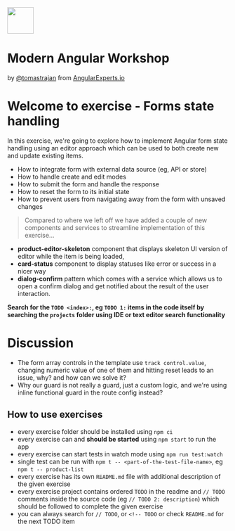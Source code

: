 <img height="60" src="https://angularexperts.io/assets/images/logo/angular-experts.svg">

# Modern Angular Workshop

by [@tomastrajan](https://twitter.com/tomastrajan) from [AngularExperts.io](https://angularexperts.io)

# Welcome to exercise - Forms state handling

In this exercise, we're going to explore how to implement Angular form state handling using an editor
approach which can be used to both create new and update existing items.

- How to integrate form with external data source (eg, API or store)
- How to handle create and edit modes
- How to submit the form and handle the response
- How to reset the form to its initial state
- How to prevent users from navigating away from the form with unsaved changes

> Compared to where we left off we have added a couple of new components and services to streamline
> implementation of this exercise...

- **product-editor-skeleton** component that displays skeleton UI version of editor while the item is being loaded,
- **card-status** component to display statuses like error or success in a nicer way
- **dialog-confirm** pattern which comes with a service which allows us to open a confirm dialog and get notified about the result of the user interaction.

**Search for the  `TODO <index>:`, eg `TODO 1:`  items in the code itself by searching the `projects` folder using IDE or text editor search functionality**

# Discussion

* The form array controls in the template use `track control.value`, changing numeric value of one of them and hitting reset leads to an issue, why? and how can we solve it?
* Why our guard is not really a guard, just a custom logic, and we're using inline functional guard in the route config instead?

## How to use exercises

- every exercise folder should be installed using `npm ci`
- every exercise can and **should be started** using `npm start` to run the app
- every exercise can start tests in watch mode using `npm run test:watch`
- single test can be run with `npm t -- <part-of-the-test-file-name>`, eg `npm t -- product-list`
- every exercise has its own `README.md` file with additional description of the given exercise
- every exercise project contains ordered `TODO` in the readme and `// TODO` comments inside the source code (eg `// TODO 2: description`) which should be followed to complete the given exercise
- you can always search for `// TODO`, or `<!-- TODO` or check `README.md` for the next TODO item

